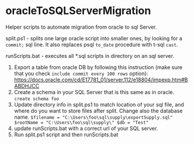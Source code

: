 # oracleToSQLServerMigration
Helper scripts to automate migration from oracle to sql Server.

split.ps1 - splits one large oracle script into smaller ones, by looking for a `commit;` sql line. It also replaces psql `to_date` procedure with t-sql `cast`.

runScripts.bat - executes all *.sql scripts in directory on an sql server.


1) Export a table from oracle DB by following this instruction (make sure that you check `include commit every 100 rows` option): https://docs.oracle.com/cd/E17781_01/server.112/e18804/impexp.htm#BABDHJCC
2) Create a schema in your SQL Server that is this same as in oracle. `create schema foo`
3) Update directory info in split.ps1 to match location of your sql file, and where do you want to store files after split. Change also the database name.
`
$filename = "C:\Users\foo\sql\supply\exportSupply.sql"
$rootName = "C:\Users\foo\sql\supply\"
$db = "Test"
`
4) update runScripts.bat with a correct url of your SQL server.
5) Run split.ps1 script and then runScripts.bat